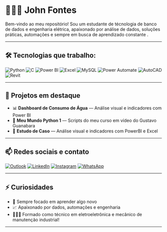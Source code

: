 # 👨🏽‍💻 John Fontes

Bem-vindo ao meu repositório! Sou um estudante de técnologia de banco de dados e engenharia elétrica, apaixonado por análise de dados, soluções práticas, automações e sempre em busca de aprendizado constante .

---

## 🛠️ Tecnologias que trabalho:

![Python](https://img.shields.io/badge/Python-3776AB?style=for-the-badge&logo=python&logoColor=white)
![C](https://img.shields.io/badge/C-00599C?style=for-the-badge&logo=c&logoColor=white)
![Power BI](https://img.shields.io/badge/Power%20BI-F2C811?style=for-the-badge&logo=powerbi&logoColor=black)
![Excel](https://img.shields.io/badge/Microsoft%20Excel-217346?style=for-the-badge&logo=microsoft-excel&logoColor=white)
![MySQL](https://img.shields.io/badge/MySQL-005C84?style=for-the-badge&logo=mysql&logoColor=white)
![Power Automate](https://img.shields.io/badge/Power%20Automate-0066FF?style=for-the-badge&logo=microsoft-power-automate&logoColor=white)
![AutoCAD](https://img.shields.io/badge/AutoCAD-E60000?style=for-the-badge&logo=autodesk&logoColor=white)
![Revit](https://img.shields.io/badge/Revit-0C76AB?style=for-the-badge&logo=autodesk&logoColor=white)

---

## 📂 Projetos em destaque

- 📊 **Dashboard de Consumo de Água** — Análise visual e indicadores com Power BI
- 🤖 **Meu Mundo Python 1** — Scripts do meu curso em vídeo do Gustavo Guanabara
- 🤖 **Estudo de Caso** — Análise visual e indicadores com PowerBI e Excel

---

## 📫 Redes sociais e contato

[![Outlook](https://img.shields.io/badge/E--mail-0078D4?style=for-the-badge&logo=microsoft-outlook&logoColor=white)](mailto:johnmoreira2003@outlook.com.br)
[![LinkedIn](https://img.shields.io/badge/LinkedIn-0A66C2?style=for-the-badge&logo=linkedin&logoColor=white)](https://www.linkedin.com/in/john--moreira)
[![Instagram](https://img.shields.io/badge/Instagram-E4405F?style=for-the-badge&logo=instagram&logoColor=white)](https://www.instagram.com/john__moreira)
[![WhatsApp](https://img.shields.io/badge/WhatsApp-25D366?style=for-the-badge&logo=whatsapp&logoColor=white)](https://wa.me/5511954627260)

---

## ⚡ Curiosidades

- 🎯 Sempre focado em aprender algo novo  
- 📈 Apaixonado por dados, automações e engenharia
- 👨🏽‍🎓 Formado como técnico em eletroeletrônica e mecânico de manutenção industrial!

---

